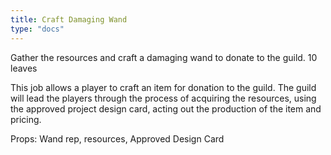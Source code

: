 ```yaml
---
title: Craft Damaging Wand
type: "docs"
---
```



Gather the resources and craft a damaging wand to donate to the guild. 10 leaves

This job allows a player to craft an item for donation to the guild.  The guild will lead the players through the process of acquiring the resources, using the approved project design card, acting out the production of the item and pricing.

Props: Wand rep, resources, Approved Design Card